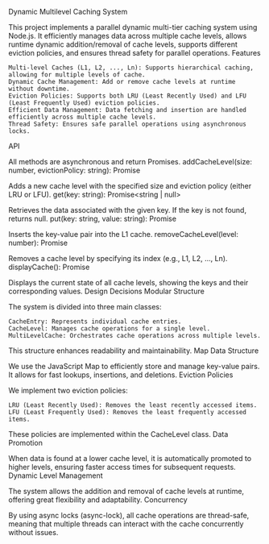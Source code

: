 Dynamic Multilevel Caching System

This project implements a parallel dynamic multi-tier caching system using Node.js. It efficiently manages data across multiple cache levels, allows runtime dynamic addition/removal of cache levels, supports different eviction policies, and ensures thread safety for parallel operations.
Features

    Multi-level Caches (L1, L2, ..., Ln): Supports hierarchical caching, allowing for multiple levels of cache.
    Dynamic Cache Management: Add or remove cache levels at runtime without downtime.
    Eviction Policies: Supports both LRU (Least Recently Used) and LFU (Least Frequently Used) eviction policies.
    Efficient Data Management: Data fetching and insertion are handled efficiently across multiple cache levels.
    Thread Safety: Ensures safe parallel operations using asynchronous locks.

API

All methods are asynchronous and return Promises.
addCacheLevel(size: number, evictionPolicy: string): Promise<void>

Adds a new cache level with the specified size and eviction policy (either LRU or LFU).
get(key: string): Promise<string | null>

Retrieves the data associated with the given key. If the key is not found, returns null.
put(key: string, value: string): Promise<void>

Inserts the key-value pair into the L1 cache.
removeCacheLevel(level: number): Promise<void>

Removes a cache level by specifying its index (e.g., L1, L2, ..., Ln).
displayCache(): Promise<void>

Displays the current state of all cache levels, showing the keys and their corresponding values.
Design Decisions
Modular Structure

The system is divided into three main classes:

    CacheEntry: Represents individual cache entries.
    CacheLevel: Manages cache operations for a single level.
    MultiLevelCache: Orchestrates cache operations across multiple levels.

This structure enhances readability and maintainability.
Map Data Structure

We use the JavaScript Map to efficiently store and manage key-value pairs. It allows for fast lookups, insertions, and deletions.
Eviction Policies

We implement two eviction policies:

    LRU (Least Recently Used): Removes the least recently accessed items.
    LFU (Least Frequently Used): Removes the least frequently accessed items.

These policies are implemented within the CacheLevel class.
Data Promotion

When data is found at a lower cache level, it is automatically promoted to higher levels, ensuring faster access times for subsequent requests.
Dynamic Level Management

The system allows the addition and removal of cache levels at runtime, offering great flexibility and adaptability.
Concurrency

By using async locks (async-lock), all cache operations are thread-safe, meaning that multiple threads can interact with the cache concurrently without issues.
